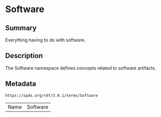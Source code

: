 <!-- Automatically generated by spec-parser v2.5.0 on 2024-08-10T18:46:28.607668+00:00 -->
<!-- SPDX-License-Identifier: Community-Spec-1.0 -->

# Software

## Summary

Everything having to do with software.


## Description

The Software namespace defines concepts related to software artifacts.


## Metadata

`https://spdx.org/rdf/3.0.1/terms/Software`


| | |
|---|---|
| Name | Software |






